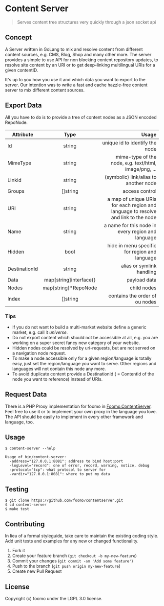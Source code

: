 # Content Server

> Serves content tree structures very quickly through a json socket api

## Concept

A Server written in GoLang to mix and resolve content from different content sources, e.g. CMS, Blog, Shop and many other more. The server provides a simple to use API for non blocking content repository updates, to resolve site content by an URI or to get deep-linking multilingual URIs for a given contentID.

It's up to you how you use it and which data you want to export to the server. Our intention was to write a fast and cache hazzle-free content server to mix different content sources.

## Export Data

All you have to do is to provide a tree of content nodes as a JSON encoded RepoNode.


| Attribute     | Type                   | Usage |
| ------------- |:----------------------:| -----:|
| Id            | string                 | unique id to identify the node |
| MimeType      | string                 | mime-type of the node, e.g. text/html, image/png, ... |
| LinkId        | string                 | (symbolic) link/alias to another node |
| Groups        | []string               | access control |
| URI           | string                 | a map of unique URIs for each region and language to resolve and link to the node |
| Name          | string                 | a name for this node in every region and language |
| Hidden        | bool                   | hide in menu specific for region and language |
| DestinationId | string                 | alias or symlink handling |
| Data          | map[string]interface{} | payload data |
| Nodes         | map[string]*RepoNode   | child nodes |
| Index         | []string               | contains the order of ou nodes|


### Tips

* If you do not want to build a multi-market website define a generic market, e.g. call it _universe_.
* Do not export content which should not be accessible at all, e.g. you are working on a super secret fancy new category of your website.
* Hidden nodes could be resolved by uri-requests, but are not served on a navigation node request.
* To make a node accessible only for a given region/language is totally easy, just set the region/language you want to serve. Other regions and languages will not contain this node any more.
* To avoid duplicate content provide a DestinationId ( = ContentId of the node you want to reference) instead of URIs.

## Request Data

There is a PHP Proxy implementation for foomo in [Foomo.ContentServer](https://github.com/foomo/Foomo.ContentServer). Feel free to use it or to implement your own proxy in the language you love. The API should be easily to implement in every other framework and language, too.

## Usage

```
$ content-server --help

Usage of bin/content-server:
  -address="127.0.0.1:8081": address to bind host:port
  -logLevel="record": one of error, record, warning, notice, debug
  -protocol="tcp": what protocol to server for
  -vardir="127.0.0.1:8081": where to put my data
```

## Testing

```
$ git clone https://github.com/foomo/contentserver.git
$ cd content-server
$ make test
```

## Contributing
In lieu of a formal styleguide, take care to maintain the existing coding style. Add unit tests and examples for any new or changed functionality.

1. Fork it
2. Create your feature branch (`git checkout -b my-new-feature`)
3. Commit your changes (`git commit -am 'Add some feature'`)
4. Push to the branch (`git push origin my-new-feature`)
5. Create new Pull Request

## License
Copyright (c) foomo under the LGPL 3.0 license.